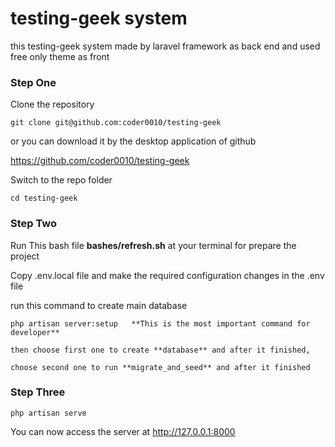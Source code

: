 # testing-geek system

this testing-geek system made by laravel framework as back end and used free only theme as front
### Step One

Clone the repository

    git clone git@github.com:coder0010/testing-geek

or you can download it by the desktop application of github

https://github.com/coder0010/testing-geek

Switch to the repo folder

    cd testing-geek

### Step Two

Run This bash file **bashes/refresh.sh** at your terminal for prepare the project

Copy .env.local file and make the required configuration changes in the .env file

run this command to create main database

    php artisan server:setup   **This is the most important command for developer**

    then choose first one to create **database** and after it finished,

    choose second one to run **migrate_and_seed** and after it finished

### Step Three

    php artisan serve

You can now access the server at http://127.0.0.1:8000
